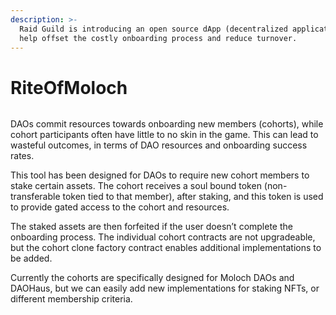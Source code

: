 ```yaml
---
description: >-
  Raid Guild is introducing an open source dApp (decentralized application) to
  help offset the costly onboarding process and reduce turnover.
---
```


# RiteOfMoloch

<figure><img src="https://i.imgur.com/VAZ8SDT.jpg" alt=""><figcaption></figcaption></figure>

DAOs commit resources towards onboarding new members (cohorts), while cohort participants often have little to no skin in the game. This can lead to wasteful outcomes, in terms of DAO resources and onboarding success rates.

This tool has been designed for DAOs to require new cohort members to stake certain assets. The cohort receives a soul bound token (non-transferable token tied to that member), after staking, and this token is used to provide gated access to the cohort and resources.

The staked assets are then forfeited if the user doesn’t complete the onboarding process. The individual cohort contracts are not upgradeable, but the cohort clone factory contract enables additional implementations to be added.

Currently the cohorts are specifically designed for Moloch DAOs and DAOHaus, but we can easily add new implementations for staking NFTs, or different membership criteria.

